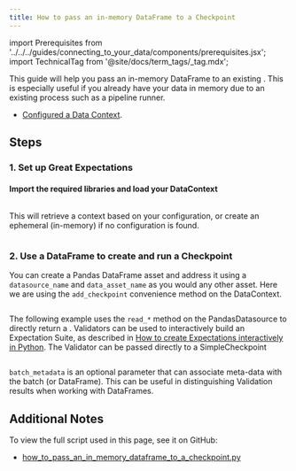 ```yaml
---
title: How to pass an in-memory DataFrame to a Checkpoint
---
```


import Prerequisites from '../../../guides/connecting_to_your_data/components/prerequisites.jsx';
import TechnicalTag from '@site/docs/term_tags/_tag.mdx';

This guide will help you pass an in-memory DataFrame to an existing <TechnicalTag tag="checkpoint" text="Checkpoint" />. This is especially useful if you already have your data in memory due to an existing process such as a pipeline runner.

<Prerequisites>

- [Configured a Data Context](/docs/guides/setup/configuring_data_contexts/instantiating_data_contexts/how_to_quickly_instantiate_a_data_context).

</Prerequisites>

## Steps

### 1. Set up Great Expectations
#### Import the required libraries and load your DataContext

```python name="tests/integration/docusaurus/validation/checkpoints/how_to_pass_an_in_memory_dataframe_to_a_checkpoint.py imports"
```

This will retrieve a context based on your configuration, or create an ephemeral (in-memory) <TechnicalTag tag="datacontext" text="DataContext" /> if no configuration is found.

```python name="tests/integration/docusaurus/validation/checkpoints/how_to_pass_an_in_memory_dataframe_to_a_checkpoint.py get_context"
```

### 2. Use a DataFrame to create and run a Checkpoint

You can create a Pandas DataFrame asset and address it using a `datasource_name` and `data_asset_name` as you would any other asset. Here we are using the `add_checkpoint` convenience method on the DataContext.

```python name="tests/integration/docusaurus/validation/checkpoints/how_to_pass_an_in_memory_dataframe_to_a_checkpoint.py simple_checkpoint_add_dataframe"
```

The following example uses the `read_*` method on the PandasDatasource to directly return a <TechnicalTag tag="validator" text="Validator" />. Validators can be used to interactively build an Expectation Suite, as described in [How to create Expectations interactively in Python](/docs/guides/expectations/how_to_create_and_edit_expectations_with_instant_feedback_from_a_sample_batch_of_data).
The Validator can be passed directly to a SimpleCheckpoint

```python name="tests/integration/docusaurus/validation/checkpoints/how_to_pass_an_in_memory_dataframe_to_a_checkpoint.py simple_checkpoint_read_dataframe"
```

`batch_metadata` is an optional parameter that can associate meta-data with the batch (or DataFrame). This can be useful in distinguishing Validation results when working with DataFrames.

## Additional Notes
To view the full script used in this page, see it on GitHub:
- [how_to_pass_an_in_memory_dataframe_to_a_checkpoint.py](https://github.com/great-expectations/great_expectations/tree/develop/tests/integration/docusaurus/validation/checkpoints/how_to_pass_an_in_memory_dataframe_to_a_checkpoint.py)
